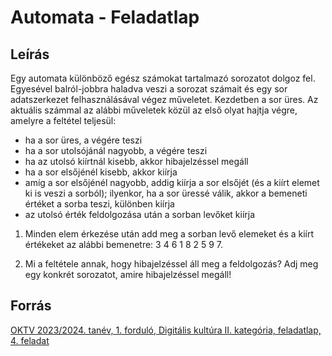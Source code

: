 # Automata - Feladatlap

## Leírás

Egy automata különböző egész számokat tartalmazó sorozatot dolgoz fel. Egyesével balról-jobbra
haladva veszi a sorozat számait és egy sor adatszerkezet felhasználásával végez műveletet.
Kezdetben a sor üres. Az aktuális számmal az alábbi műveletek közül az első olyat hajtja végre,
amelyre a feltétel teljesül:
- ha a sor üres, a végére teszi
- ha a sor utolsójánál nagyobb, a végére teszi
- ha az utolsó kiírtnál kisebb, akkor hibajelzéssel megáll
- ha a sor elsőjénél kisebb, akkor kiírja
- amíg a sor elsőjénél nagyobb, addig kiírja a sor elsőjét (és a kiírt elemet ki is veszi a sorból);
ilyenkor, ha a sor üressé válik, akkor a bemeneti értéket a sorba teszi, különben kiírja
- az utolsó érték feldolgozása után a sorban levőket kiírja

1. Minden elem érkezése után add meg a sorban levő elemeket és a kiírt értékeket az alábbi
bemenetre: 3 4 6 1 8 2 5 9 7.

2. Mi a feltétele annak, hogy hibajelzéssel áll meg a feldolgozás? Adj meg egy konkrét sorozatot,
amire hibajelzéssel megáll!



## Forrás 

[OKTV 2023/2024. tanév, 1. forduló, Digitális kultúra II. kategória, feladatlap, 4. feladat](https://www.oktatas.hu/pub_bin/dload/kozoktatas/tanulmanyi_versenyek/oktv/oktv2023_2024_1ford/digkult2_flap1f_oktv_2324.pdf)
